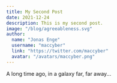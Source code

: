 ```yaml
---
title: My Second Post
date: 2021-12-24
description: This is my second post.
image: "/blog/agreeableness.svg"
author:
  name: "Jonas Enge"
  username: "maccyber"
  link: "https://twitter.com/maccyber"
  avatar: "/avatars/maccyber.png"
---
```


A long time ago, in a galaxy far, far away...

